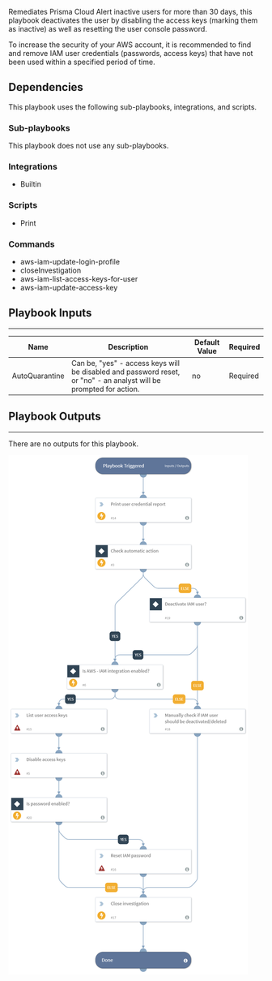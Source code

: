 Remediates Prisma Cloud Alert inactive users for more than 30 days, this playbook deactivates the user by disabling the access keys (marking them as inactive) as well as resetting the user console password.

To increase the security of your AWS account, it is recommended to find and remove IAM user credentials (passwords, access keys) that have not been used within a specified period of time.

## Dependencies
This playbook uses the following sub-playbooks, integrations, and scripts.

### Sub-playbooks
This playbook does not use any sub-playbooks.

### Integrations
* Builtin

### Scripts
* Print

### Commands
* aws-iam-update-login-profile
* closeInvestigation
* aws-iam-list-access-keys-for-user
* aws-iam-update-access-key

## Playbook Inputs
---

| **Name** | **Description** | **Default Value** | **Required** |
| --- | --- | --- | --- | 
| AutoQuarantine | Can be, "yes" - access keys will be disabled and password reset, or "no" - an analyst will be prompted for action. | no | Required |

## Playbook Outputs
---
There are no outputs for this playbook.

![PrismaCloudRemediation_AWSInactiveUsersForMoreThan30Days](https://raw.githubusercontent.com/demisto/content/1bdd5229392bd86f0cc58265a24df23ee3f7e662/docs/images/playbooks/PrismaCloudRemediation_AWSInactiveUsersForMoreThan30Days.png) 
